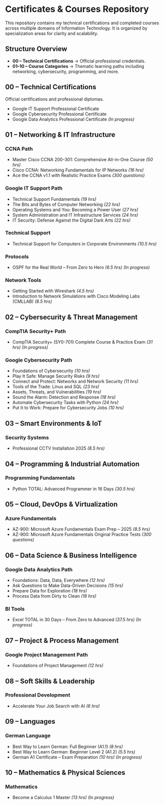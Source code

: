 # Certificates & Courses Repository

This repository contains my technical certifications and completed courses across multiple domains of Information Technology. It is organized by specialization areas for clarity and scalability.

## Structure Overview

- **00 – Technical Certifications** → Official professional credentials.  
- **01–10 – Course Categories** → Thematic learning paths including networking, cybersecurity, programming, and more.

## 00 – Technical Certifications

Official certifications and professional diplomas.

- Google IT Support Professional Certificate  
- Google Cybersecurity Professional Certificate  
- Google Data Analytics Professional Certificate *(In progress)*  

## 01 – Networking & IT Infrastructure

### CCNA Path
- Master Cisco CCNA 200-301: Comprehensive All-in-One Course *(50 hrs)*
- Cisco CCNA: Networking Fundamentals for IP Networks *(16 hrs)*
- Ace the CCNA v1.1 with Realistic Practice Exams *(300 questions)*

### Google IT Support Path
- Technical Support Fundamentals *(19 hrs)*
- The Bits and Bytes of Computer Networking *(22 hrs)*
- Operating Systems and You: Becoming a Power User *(27 hrs)*
- System Administration and IT Infrastructure Services *(24 hrs)*
- IT Security: Defense Against the Digital Dark Arts *(22 hrs)*

### Technical Support
- Technical Support for Computers in Corporate Environments *(10.5 hrs)*

### Protocols
- OSPF for the Real World – From Zero to Hero *(6.5 hrs)* *(In progress)*

### Network Tools
- Getting Started with Wireshark *(4.5 hrs)*
- Introduction to Network Simulations with Cisco Modeling Labs (CMLLAB) *(8.5 hrs)*

## 02 – Cybersecurity & Threat Management

### CompTIA Security+ Path
- CompTIA Security+ (SY0-701) Complete Course & Practice Exam *(31 hrs)* *(In progress)*

### Google Cybersecurity Path
- Foundations of Cybersecurity *(10 hrs)*
- Play It Safe: Manage Security Risks *(9 hrs)*
- Connect and Protect: Networks and Network Security *(11 hrs)*
- Tools of the Trade: Linux and SQL *(23 hrs)*
- Assets, Threats, and Vulnerabilities *(19 hrs)*
- Sound the Alarm: Detection and Response *(18 hrs)*
- Automate Cybersecurity Tasks with Python *(24 hrs)*
- Put It to Work: Prepare for Cybersecurity Jobs *(10 hrs)*

## 03 – Smart Environments & IoT

### Security Systems
- Professional CCTV Installation 2025 *(8.5 hrs)*

## 04 – Programming & Industrial Automation

### Programming Fundamentals
- Python TOTAL: Advanced Programmer in 16 Days *(30.5 hrs)*

## 05 – Cloud, DevOps & Virtualization

### Azure Fundamentals
- AZ-900: Microsoft Azure Fundamentals Exam Prep – 2025 *(8.5 hrs)*
- AZ-900: Microsoft Azure Fundamentals Original Practice Tests *(300 questions)*

## 06 – Data Science & Business Intelligence

### Google Data Analytics Path
- Foundations: Data, Data, Everywhere *(12 hrs)*
- Ask Questions to Make Data-Driven Decisions *(15 hrs)*
- Prepare Data for Exploration *(18 hrs)*
- Process Data from Dirty to Clean *(16 hrs)*

### BI Tools
- Excel TOTAL in 30 Days – From Zero to Advanced *(37.5 hrs)* *(In progress)*

## 07 – Project & Process Management

### Google Project Management Path
- Foundations of Project Management *(12 hrs)*

## 08 – Soft Skills & Leadership

### Professional Development
- Accelerate Your Job Search with AI *(6 hrs)*

## 09 – Languages

### German Language
- Best Way to Learn German: Full Beginner (A1.1) *(8 hrs)*
- Best Way to Learn German: Beginner Level 2 (A1.2) *(5.5 hrs)*
- German A1 Certificate – Exam Preparation *(10 hrs)* *(In progress)*

## 10 – Mathematics & Physical Sciences

### Mathematics
- Become a Calculus 1 Master *(13 hrs)* *(In progress)*

